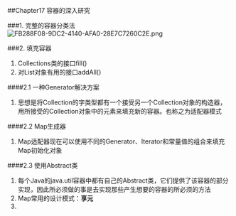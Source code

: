 ##Chapter17 容器的深入研究

###1. 完整的容器分类法
![FB288F08-9DC2-4140-AFA0-28E7C7260C2E.png](https://i.loli.net/2018/12/29/5c27114f2f5c6.png)

###2. 填充容器
1. Collections类的接口fill()
2. 对List对象有用的接口addAll()

####2.1 一种Generator解决方案
1. 思想是将Collection的字类型都有一个接受另一个Collection对象的构造器，用所接受的Collection对象中的元素来填充新的容器。也称之为适配器模式

####2.2 Map生成器
1. Map适配器现在可以使用不同的Generator、Iterator和常量值的组合来填充Map初始化对象

####2.3 使用Abstract类
1. 每个Java的java.util容器中都有自己的Abstract类，它们提供了该容器的部分实现，因此所必须做的事是去实现那些产生想要的容器的所必须的方法
2. Map常用的设计模式：**享元**
3. 